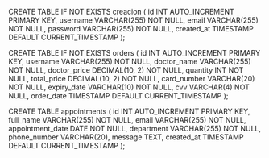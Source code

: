 CREATE TABLE IF NOT EXISTS creacion (
    id INT AUTO_INCREMENT PRIMARY KEY,
    username VARCHAR(255) NOT NULL,
    email VARCHAR(255) NOT NULL,
    password VARCHAR(255) NOT NULL,
    created_at TIMESTAMP DEFAULT CURRENT_TIMESTAMP
);

CREATE TABLE IF NOT EXISTS orders (
    id INT AUTO_INCREMENT PRIMARY KEY,
    username VARCHAR(255) NOT NULL,
    doctor_name VARCHAR(255) NOT NULL,
    doctor_price DECIMAL(10, 2) NOT NULL,
    quantity INT NOT NULL,
    total_price DECIMAL(10, 2) NOT NULL,
    card_number VARCHAR(20) NOT NULL,
    expiry_date VARCHAR(10) NOT NULL,
    cvv VARCHAR(4) NOT NULL,
    order_date TIMESTAMP DEFAULT CURRENT_TIMESTAMP
);

CREATE TABLE appointments (
    id INT AUTO_INCREMENT PRIMARY KEY,
    full_name VARCHAR(255) NOT NULL,
    email VARCHAR(255) NOT NULL,
    appointment_date DATE NOT NULL,
    department VARCHAR(255) NOT NULL,
    phone_number VARCHAR(20),
    message TEXT,
    created_at TIMESTAMP DEFAULT CURRENT_TIMESTAMP
);
